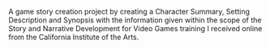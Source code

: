 A game story creation project by creating a Character Summary, Setting Description and Synopsis with the information given within the scope
of the Story and Narrative Development for Video Games training I received online from the California Institute of the Arts.
